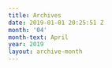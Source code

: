```yaml
---
title: Archives
date: 2019-01-01 20:25:51 Z
month: '04'
month-text: April
year: 2019
layout: archive-month
---
```


